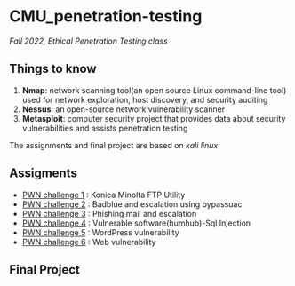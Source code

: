 # CMU_penetration-testing
_Fall 2022, Ethical Penetration Testing class_

## Things to know
1. **Nmap**: network scanning tool(an open source Linux command-line tool) used for network exploration, host discovery, and security auditing
2. **Nessus**: an open-source network vulnerability scanner
3. **Metasploit**: computer security project that provides data about security vulnerabilities and assists penetration testing

The assignments and final project are based on _kali linux_. 

## Assigments
- [PWN challenge 1](https://github.com/haein001/CMU_penetration-testing/tree/69735350464e7b4b88eede348b337de66701a3e0/pwnchallenge1) : Konica Minolta FTP Utility
- [PWN challenge 2](https://github.com/haein001/CMU_penetration-testing/tree/69735350464e7b4b88eede348b337de66701a3e0/pwnchallenge2) : Badblue and escalation using bypassuac
- [PWN challenge 3](https://github.com/haein001/CMU_penetration-testing/tree/69735350464e7b4b88eede348b337de66701a3e0/pwnchallenge3) : Phishing mail and escalation
- [PWN challenge 4](https://github.com/haein001/CMU_penetration-testing/tree/69735350464e7b4b88eede348b337de66701a3e0/pwnchallenge4) : Vulnerable software(humhub)-Sql Injection 
- [PWN challenge 5](https://github.com/haein001/CMU_penetration-testing/tree/69735350464e7b4b88eede348b337de66701a3e0/pwnchallenge5) : WordPress vulnerability
- [PWN challenge 6](https://github.com/haein001/CMU_penetration-testing/tree/69735350464e7b4b88eede348b337de66701a3e0/pwnchallenge6) : Web vulnerability

## Final Project
